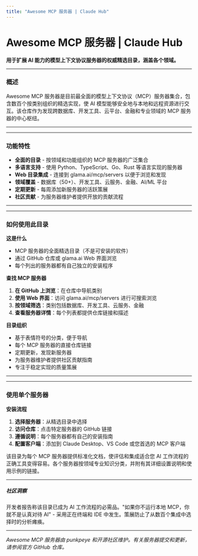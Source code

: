 ```yaml
---
title: "Awesome MCP 服务器 | Claude Hub"
---
```


# Awesome MCP 服务器 | Claude Hub

**用于扩展 AI 能力的模型上下文协议服务器的权威精选目录，涵盖各个领域。**


* * *

### 概述[​](#overview)

Awesome MCP 服务器是目前最全面的模型上下文协议（MCP）服务器集合，包含数百个按类别组织的精选实现，使 AI 模型能够安全地与本地和远程资源进行交互。该仓库作为发现跨数据库、开发工具、云平台、金融和专业领域的 MCP 服务器的中心枢纽。

* * *

* * *

### 功能特性[​](#features)

-   **全面的目录** - 按领域和功能组织的 MCP 服务器的广泛集合
-   **多语言支持** - 使用 Python、TypeScript、Go、Rust 等语言实现的服务器
-   **Web 目录集成** - 连接到 glama.ai/mcp/servers 以便于浏览和发现
-   **领域覆盖** - 数据库（50+）、开发工具、云服务、金融、AI/ML 平台
-   **定期更新** - 每周添加新服务器的活跃策展
-   **社区贡献** - 为服务器维护者提供开放的贡献流程

* * *

* * *

### 如何使用此目录[​](#how-to-use)

**这是什么**

-   MCP 服务器的全面精选目录（不是可安装的软件）
-   通过 GitHub 仓库或 glama.ai Web 界面浏览
-   每个列出的服务器都有自己独立的安装程序

**查找 MCP 服务器**

1.  **在 GitHub 上浏览**：在仓库中导航类别
2.  **使用 Web 界面**：访问 glama.ai/mcp/servers 进行可搜索浏览
3.  **按领域筛选**：类别包括数据库、开发工具、云服务、金融
4.  **查看服务器详情**：每个列表都提供仓库链接和描述

**目录组织**

-   基于表情符号的分类，便于导航
-   每个 MCP 服务器的直接仓库链接
-   定期更新，发现新服务器
-   为服务器维护者提供社区贡献指南
-   专注于稳定实现的质量策展

* * *

* * *

### 使用单个服务器[​](#using-servers)

**安装流程**

1.  **选择服务器**：从精选目录中选择
2.  **访问仓库**：点击特定服务器的 GitHub 链接
3.  **遵循说明**：每个服务器都有自己的安装指南
4.  **配置客户端**：添加到 Claude Desktop、VS Code 或您首选的 MCP 客户端

该目录为每个 MCP 服务器提供标准化文档，使评估和集成适合您 AI 工作流程的正确工具变得容易。各个服务器按领域专业知识分类，并附有其详细设置说明和使用示例的链接。

* * *

##### 社区洞察

开发者报告称该目录已成为 AI 工作流程的必需品。"如果你不运行本地 MCP，你就不是认真对待 AI" - 采用正在终端和 IDE 中发生。策展防止了从数百个集成中选择时的分析瘫痪。


* * *

*Awesome MCP 服务器由 punkpeye 和开源社区维护。有关服务器提交和更新，请参阅官方 GitHub 仓库。*
